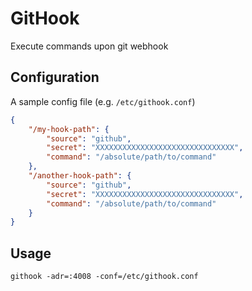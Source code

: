 # GitHook

Execute commands upon git webhook


## Configuration

A sample config file (e.g. `/etc/githook.conf`)

```JSON
{
    "/my-hook-path": {
        "source": "github",
        "secret": "XXXXXXXXXXXXXXXXXXXXXXXXXXXXXXX",
        "command": "/absolute/path/to/command"
    },
    "/another-hook-path": {
        "source": "github",
        "secret": "XXXXXXXXXXXXXXXXXXXXXXXXXXXXXXX",
        "command": "/absolute/path/to/command"
    }
}
```


## Usage

    githook -adr=:4008 -conf=/etc/githook.conf
